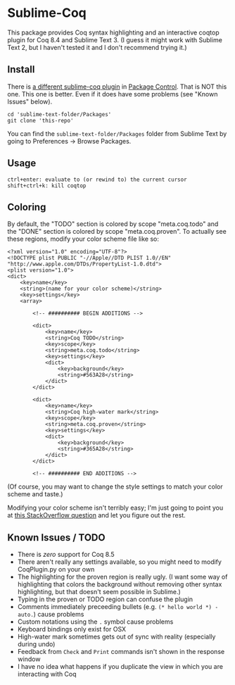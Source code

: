 # Sublime-Coq

This package provides Coq syntax highlighting and an interactive coqtop plugin for Coq 8.4 and Sublime Text 3. (I guess it might work with Sublime Text 2, but I haven't tested it and I don't recommend trying it.)

## Install

There is [a different sublime-coq plugin](https://github.com/mkolosick/Sublime-Coq) in [Package Control](https://sublime.wbond.net/). That is NOT this one. This one is better. Even if it does have some problems (see "Known Issues" below).

```
cd 'sublime-text-folder/Packages'
git clone 'this-repo'
```

You can find the `sublime-text-folder/Packages` folder from Sublime Text by going to Preferences -> Browse Packages.

## Usage

```
ctrl+enter: evaluate to (or rewind to) the current cursor
shift+ctrl+k: kill coqtop
```

## Coloring

By default, the "TODO" section is colored by scope "meta.coq.todo" and the "DONE" section is colored by scope "meta.coq.proven". To actually see these regions, modify your color scheme file like so:

```
<?xml version="1.0" encoding="UTF-8"?>
<!DOCTYPE plist PUBLIC "-//Apple//DTD PLIST 1.0//EN" "http://www.apple.com/DTDs/PropertyList-1.0.dtd">
<plist version="1.0">
<dict>
    <key>name</key>
    <string>(name for your color scheme)</string>
    <key>settings</key>
    <array>

        <!-- ########## BEGIN ADDITIONS -->

        <dict>
            <key>name</key>
            <string>Coq TODO</string>
            <key>scope</key>
            <string>meta.coq.todo</string>
            <key>settings</key>
            <dict>
                <key>background</key>
                <string>#563A28</string>
            </dict>
        </dict>

        <dict>
            <key>name</key>
            <string>Coq high-water mark</string>
            <key>scope</key>
            <string>meta.coq.proven</string>
            <key>settings</key>
            <dict>
                <key>background</key>
                <string>#365A28</string>
            </dict>
        </dict>

        <!-- ########## END ADDITIONS -->
```

(Of course, you may want to change the style settings to match your color scheme and taste.)

Modifying your color scheme isn't terribly easy; I'm just going to point you at [this StackOverflow question](https://stackoverflow.com/questions/18746993/how-do-i-edit-the-solarized-light-theme-in-sublime-text-3) and let you figure out the rest.

## Known Issues / TODO

 - There is _zero_ support for Coq 8.5
 - There aren't really any settings available, so you might need to modify CoqPlugin.py on your own
 - The highlighting for the proven region is really ugly. (I want some way of highlighting that colors the background without removing other syntax highlighting, but that doesn't seem possible in Sublime.)
 - Typing in the proven or TODO region can confuse the plugin
 - Comments immediately preceeding bullets (e.g. `(* hello world *) - auto.`) cause problems
 - Custom notations using the `.` symbol cause problems
 - Keyboard bindings only exist for OSX
 - High-water mark sometimes gets out of sync with reality (especially during undo)
 - Feedback from `Check` and `Print` commands isn't shown in the response window
 - I have no idea what happens if you duplicate the view in which you are interacting with Coq
